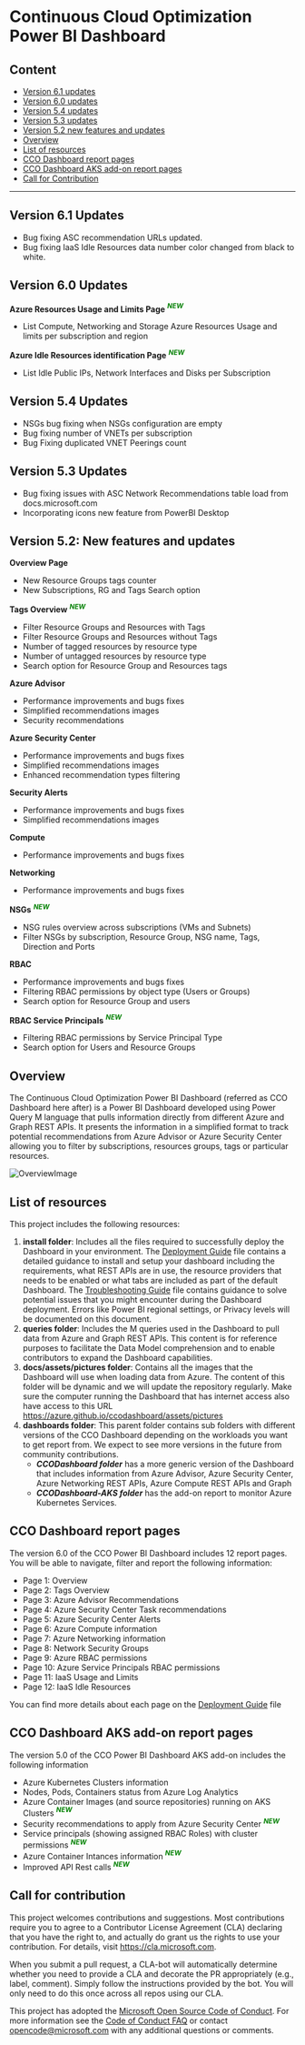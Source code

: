 
# Continuous Cloud Optimization Power BI Dashboard

## Content

- [Version 6.1 updates](README.md#version-61-updates)
- [Version 6.0 updates](README.md#version-60-updates)
- [Version 5.4 updates](README.md#version-54-updates)
- [Version 5.3 updates](README.md#version-53-updates)
- [Version 5.2 new features and updates](README.md#version-52-new-features-and-updates)
- [Overview](README.md#overview)
- [List of resources](README.md#List-of-resources)
- [CCO Dashboard report pages](README.md#CCO-Dashboard-report-Pages)
- [CCO Dashboard AKS add-on report pages](README.md#CCO-Dashboard-AKS-add-on)
- [Call for Contribution](README.md#Call-for-Contribution)
-------------------------------

## **Version 6.1** Updates
- Bug fixing ASC recommendation URLs updated.
- Bug fixing IaaS Idle Resources data number color changed from black to white.

## **Version 6.0** Updates
**Azure Resources Usage and Limits Page** ***<span style="color:green"><sup>NEW</sup></span>***
- List Compute, Networking and Storage Azure Resources Usage and limits per subscription and region

**Azure Idle Resources identification Page** ***<span style="color:green"><sup>NEW</sup></span>***
- List Idle Public IPs, Network Interfaces and Disks per Subscription
## **Version 5.4** Updates
- NSGs bug fixing when NSGs configuration are empty
- Bug fixing number of VNETs per subscription
- Bug Fixing duplicated VNET Peerings count

## **Version 5.3** Updates 
- Bug fixing issues with ASC Network Recommendations table load from docs.microsoft.com
- Incorporating icons new feature from PowerBI Desktop

## **Version 5.2:** New features and updates

**Overview Page**
- New Resource Groups tags counter
- New Subscriptions, RG and Tags Search option
  
**Tags Overview** ***<span style="color:green"><sup>NEW</sup></span>***
- Filter Resource Groups and Resources with Tags
- Filter Resource Groups and Resources without Tags
- Number of tagged resources by resource type
- Number of untagged resources by resource type
- Search option for Resource Group and Resources tags

**Azure Advisor**
- Performance improvements and bugs fixes
- Simplified recommendations images
- Security recommendations

**Azure Security Center**
- Performance improvements and bugs fixes
- Simplified recommendations images
- Enhanced recommendation types filtering

**Security Alerts**
- Performance improvements and bugs fixes
- Simplified recommendations images

**Compute**
- Performance improvements and bugs fixes

**Networking**
- Performance improvements and bugs fixes

**NSGs** ***<span style="color:green"><sup>NEW</sup></span>***
- NSG rules overview across subscriptions (VMs and Subnets)
- Filter NSGs by subscription, Resource Group, NSG name, Tags, Direction and Ports

**RBAC**
- Performance improvements and bugs fixes
- Filtering RBAC permissions by object type (Users or Groups)
- Search option for Resource Group and users

**RBAC Service Principals** ***<span style="color:green"><sup>NEW</sup></span>***
- Filtering RBAC permissions by Service Principal Type
- Search option for Users and Resource Groups

## Overview
The Continuous Cloud Optimization Power BI Dashboard (referred as CCO Dashboard here after) is a Power BI Dashboard developed using Power Query M language that pulls information directly from different Azure and Graph REST APIs. It presents the information in a simplified format to track potential recommendations from Azure Advisor or Azure Security Center allowing you to filter by subscriptions, resources groups, tags or particular resources.

![OverviewImage](/install/images/OverviewImage.png)

## List of resources
This project includes the following resources:

1. **install folder**: Includes all the files required to successfully deploy the Dashboard in your environment. The [Deployment Guide](/install/DeploymentGuide.md) file contains a detailed guidance to install and setup your dashboard including the requirements, what REST APIs are in use, the resource providers that needs to be enabled or what tabs are included as part of the default Dashboard. The [Troubleshooting Guide](/install/TroubleshootingGuide.md) file contains guidance to solve potential issues that you might encounter during the Dashboard deployment. Errors like Power BI regional settings, or Privacy levels will be documented on this document.
2. **queries folder**: Includes the M queries used in the Dashboard to pull data from Azure and Graph REST APIs. This content is for reference purposes to facilitate the Data Model comprehension and to enable contributors to expand the Dashboard capabilities. 
3. **docs/assets/pictures folder**: Contains all the images that the Dashboard will use when loading data from Azure. The content of this folder will be dynamic and we will update the repository regularly. Make sure the computer running the Dashboard that has internet access also have access to this URL https://azure.github.io/ccodashboard/assets/pictures
4. **dashboards folder**: This parent folder contains sub folders with different versions of the CCO Dashboard depending on the workloads you want to get report from. We expect to see more versions in the future from community contributions.
    - ***CCODashboard folder*** has a more generic version of the Dashboard that includes information from Azure Advisor, Azure Security Center, Azure Networking REST APIs, Azure Compute REST APIs and Graph
    - ***CCODashboard-AKS folder*** has the add-on report to monitor Azure Kubernetes Services.

## CCO Dashboard report pages
The version 6.0 of the CCO Power BI Dashboard includes 12 report pages. You will be able to navigate, filter and report the following information:
- Page 1: Overview
- Page 2: Tags Overview
- Page 3: Azure Advisor Recommendations
- Page 4: Azure Security Center Task recommendations
- Page 5: Azure Security Center Alerts
- Page 6: Azure Compute information
- Page 7: Azure Networking information
- Page 8: Network Security Groups
- Page 9: Azure RBAC permissions
- Page 10: Azure Service Principals RBAC permissions
- Page 11: IaaS Usage and Limits
- Page 12: IaaS Idle Resources
  
You can find more details about each page on the [Deployment Guide](/install/DeploymentGuide.md) file

## CCO Dashboard AKS add-on report pages

The version 5.0 of the CCO Power BI Dashboard AKS add-on includes the following information

- Azure Kubernetes Clusters information
- Nodes, Pods, Containers status from Azure Log Analytics
- Azure Container Images (and source repositories) running on AKS Clusters ***<span style="color:green"><sup>NEW</sup></span>***
- Security recommendations to apply from Azure Security Center ***<span style="color:green"><sup>NEW</sup></span>***
- Service principals (showing assigned RBAC Roles) with cluster permissions ***<span style="color:green"><sup>NEW</sup></span>***
- Azure Container Intances information ***<span style="color:green"><sup>NEW</sup></span>***
- Improved API Rest calls ***<span style="color:green"><sup>NEW</sup></span>***

## Call for contribution
This project welcomes contributions and suggestions.  Most contributions require you to agree to a
Contributor License Agreement (CLA) declaring that you have the right to, and actually do grant us
the rights to use your contribution. For details, visit https://cla.microsoft.com.

When you submit a pull request, a CLA-bot will automatically determine whether you need to provide
a CLA and decorate the PR appropriately (e.g., label, comment). Simply follow the instructions
provided by the bot. You will only need to do this once across all repos using our CLA.

This project has adopted the [Microsoft Open Source Code of Conduct](https://opensource.microsoft.com/codeofconduct/).
For more information see the [Code of Conduct FAQ](https://opensource.microsoft.com/codeofconduct/faq/) or
contact [opencode@microsoft.com](mailto:opencode@microsoft.com) with any additional questions or comments.
